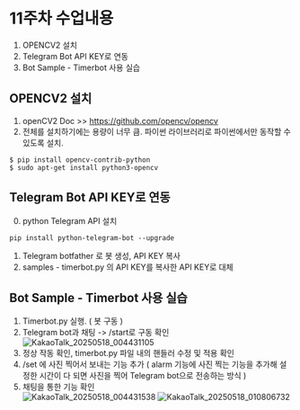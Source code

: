 # 11주차 수업내용
1. OPENCV2 설치
2. Telegram Bot API KEY로 연동
3. Bot Sample - Timerbot 사용 실습

## OPENCV2 설치
1. openCV2 Doc >> https://github.com/opencv/opencv
2. 전체를 설치하기에는 용량이 너무 큼. 파이썬 라이브러리로 파이썬에서만 동작할 수 있도록 설치.<br/>
```
$ pip install opencv-contrib-python
$ sudo apt-get install python3-opencv
```

## Telegram Bot API KEY로 연동
0. python Telegram API 설치
```
pip install python-telegram-bot --upgrade
```
1. Telegram botfather 로 봇 생성, API KEY 복사
2. samples - timerbot.py 의 API KEY를 복사한 API KEY로 대체

## Bot Sample - Timerbot 사용 실습
1. Timerbot.py 실행. ( 봇 구동 ) 
2. Telegram bot과 채팅 -> /start로 구동 확인
![KakaoTalk_20250518_004431105](https://github.com/user-attachments/assets/726b0e25-bd34-4205-92a4-40bf5fdd7f54)
3. 정상 작동 확인, timerbot.py 파일 내의 핸들러 수정 및 적용 확인
4. /set <time> 에 사진 찍어서 보내는 기능 추가 ( alarm 기능에 사진 찍는 기능을 추가해 설정한 시간이 다 되면 사진을 찍어 Telegram bot으로 전송하는 방식 )
5. 채팅을 통한 기능 확인<br/>
![KakaoTalk_20250518_004431538](https://github.com/user-attachments/assets/a80a1208-7d28-456a-aa63-58ebec9435ba)
![KakaoTalk_20250518_010806732](https://github.com/user-attachments/assets/b4235255-5df1-4ac9-8ef9-1847a714a4a9)

